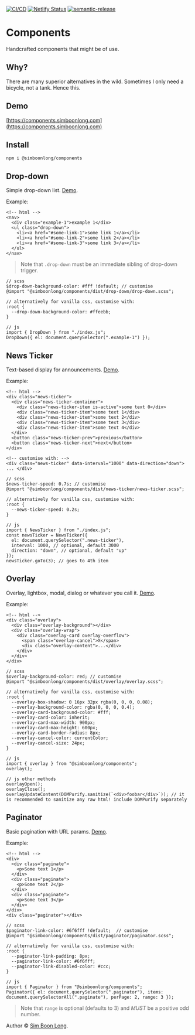 [![CI/CD](https://github.com/simboonlong/components/actions/workflows/manual.yml/badge.svg?branch=master&event=push)](https://github.com/simboonlong/components/actions/workflows/manual.yml) [![Netlify Status](https://api.netlify.com/api/v1/badges/d434bd40-1962-433b-a451-c28a98e21fd2/deploy-status)](https://app.netlify.com/sites/simboonlong-components/deploys) [![semantic-release](https://img.shields.io/badge/%20%20%F0%9F%93%A6%F0%9F%9A%80-semantic--release-e10079.svg)](https://github.com/semantic-release/semantic-release)

# Components

Handcrafted components that might be of use.

## Why?

There are many superior alternatives in the wild. Sometimes I only need a bicycle, not a tank. Hence this.

## Demo

[https://components.simboonlong.com](https://components.simboonlong.com)

## Install

`npm i @simboonlong/components`

## Drop-down

Simple drop-down list. [Demo](https://components.simboonlong.com/drop-down).

Example:

```
<!-- html -->
<nav>
  <div class="example-1">example 1</div>
  <ul class="drop-down">
    <li><a href="#some-link-1">some link 1</a></li>
    <li><a href="#some-link-2">some link 2</a></li>
    <li><a href="#some-link-3">some link 3</a></li>
  </ul>
</nav>
```

> Note that `.drop-down` must be an immediate sibling of drop-down trigger.

```
// scss
$drop-down-background-color: #fff !default; // customise
@import "@simboonlong/components/dist/drop-down/drop-down.scss";

// alternatively for vanilla css, customise with:
:root {
  --drop-down-background-color: #ffeebb;
}
```

```
// js
import { DropDown } from "./index.js";
DropDown({ el: document.querySelector(".example-1") });
```

## News Ticker

Text-based display for announcements. [Demo](https://components.simboonlong.com/news-ticker).

Example:

```
<!-- html -->
<div class="news-ticker">
  <div class="news-ticker-container">
    <div class="news-ticker-item is-active">some text 0</div>
    <div class="news-ticker-item">some text 1</div>
    <div class="news-ticker-item">some text 2</div>
    <div class="news-ticker-item">some text 3</div>
    <div class="news-ticker-item">some text 4</div>
  </div>
  <button class="news-ticker-prev">previous</button>
  <button class="news-ticker-next">next</button>
</div>
```

```
<!-- customise with: -->
<div class="news-ticker" data-interval="1000" data-direction="down"> ... </div>
```

```
// scss
$news-ticker-speed: 0.7s; // customise
@import "@simboonlong/components/dist/news-ticker/news-ticker.scss";

// alternatively for vanilla css, customise with:
:root {
  --news-ticker-speed: 0.2s;
}
```

```
// js
import { NewsTicker } from "./index.js";
const newsTicker = NewsTicker({
  el: document.querySelector(".news-ticker"),
  interval: 1000, // optional, default 3000
  direction: "down", // optional, default "up"
});
newsTicker.goTo(3); // goes to 4th item
```

## Overlay

Overlay, lightbox, modal, dialog or whatever you call it. [Demo](https://components.simboonlong.com/overlay).

Example:

```
<!-- html -->
<div class="overlay">
  <div class="overlay-background"></div>
  <div class="overlay-wrap">
    <div class="overlay-card overlay-overflow">
      <span class="overlay-cancel">X</span>
      <div class="overlay-content">...</div>
    </div>
  </div>
</div>
```

```
// scss
$overlay-background-color: red; // customise
@import "@simboonlong/components/dist/overlay/overlay.scss";

// alternatively for vanilla css, customise with:
:root {
  --overlay-box-shadow: 0 16px 32px rgba(0, 0, 0, 0.08);
  --overlay-background-color: rgba(0, 0, 0, 0.4);
  --overlay-card-background-color: #fff;
  --overlay-card-color: inherit;
  --overlay-card-max-width: 900px;
  --overlay-card-max-height: 600px;
  --overlay-card-border-radius: 8px;
  --overlay-cancel-color: currentColor;
  --overlay-cancel-size: 24px;
}
```

```
// js
import { overlay } from "@simboonlong/components";
overlay();
```

```
// js other methods
overlayOpen();
overlayClose();
overlayUpdateContent(DOMPurify.sanitize(`<div>foobar</div>`)); // it is recommended to sanitize any raw html! include DOMPurify separately
```

## Paginator

Basic pagination with URL params. [Demo](https://components.simboonlong.com/paginator).

Example:

```
<!-- html -->
<div>
  <div class="paginate">
    <p>Some text 1</p>
  </div>
  <div class="paginate">
    <p>Some text 2</p>
  </div>
  <div class="paginate">
    <p>Some text 3</p>
  </div>
</div>
<div class="paginator"></div>
```

```
// scss
$paginator-link-color: #6f6fff !default;  // customise
@import "@simboonlong/components/dist/paginator/paginator.scss";

// alternatively for vanilla css, customise with:
:root {
  --paginator-link-padding: 8px;
  --paginator-link-color: #6f6fff;
  --paginator-link-disabled-color: #ccc;
}
```

```
// js
import { Paginator } from "@simboonlong/components";
Paginator({ el: document.querySelector(".paginator"), items: document.querySelectorAll(".paginate"), perPage: 2, range: 3 });
```

> Note that `range` is optional (defaults to 3) and _MUST_ be a positive odd number.

Author © [Sim Boon Long](https://simboonlong.com).
